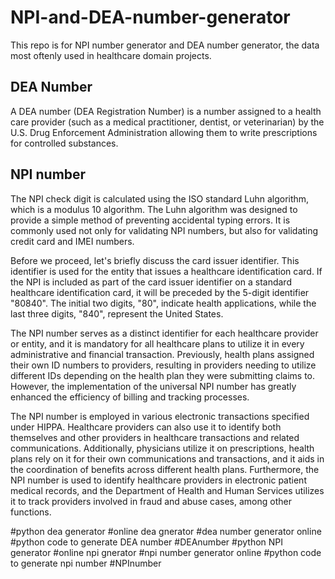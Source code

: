 # NPI-and-DEA-number-generator
This repo is for NPI number generator and DEA number generator, the data most oftenly used in healthcare domain projects.




## DEA Number
A DEA number (DEA Registration Number) is a number assigned to a health care provider (such as a medical practitioner, dentist, or veterinarian) by the U.S. Drug Enforcement Administration allowing them to write prescriptions for controlled substances.


## NPI number
The NPI check digit is calculated using the ISO standard Luhn algorithm, which is a modulus 10 algorithm. The Luhn algorithm was designed to provide a simple method of preventing accidental typing errors. It is commonly used not only for validating NPI numbers, but also for validating credit card and IMEI numbers.

Before we proceed, let's briefly discuss the card issuer identifier. This identifier is used for the entity that issues a healthcare identification card. If the NPI is included as part of the card issuer identifier on a standard healthcare identification card, it will be preceded by the 5-digit identifier "80840". The initial two digits, "80", indicate health applications, while the last three digits, "840", represent the United States.

The NPI number serves as a distinct identifier for each healthcare provider or entity, and it is mandatory for all healthcare plans to utilize it in every administrative and financial transaction. Previously, health plans assigned their own ID numbers to providers, resulting in providers needing to utilize different IDs depending on the health plan they were submitting claims to. However, the implementation of the universal NPI number has greatly enhanced the efficiency of billing and tracking processes.

The NPI number is employed in various electronic transactions specified under HIPPA. Healthcare providers can also use it to identify both themselves and other providers in healthcare transactions and related communications. Additionally, physicians utilize it on prescriptions, health plans rely on it for their own communications and transactions, and it aids in the coordination of benefits across different health plans. Furthermore, the NPI number is used to identify healthcare providers in electronic patient medical records, and the Department of Health and Human Services utilizes it to track providers involved in fraud and abuse cases, among other functions.


#python dea generator #online dea gnerator #dea number generator online
#python code to generate DEA number #DEAnumber 
#python NPI generator #online npi gnerator #npi number generator online
#python code to generate npi number #NPInumber 
